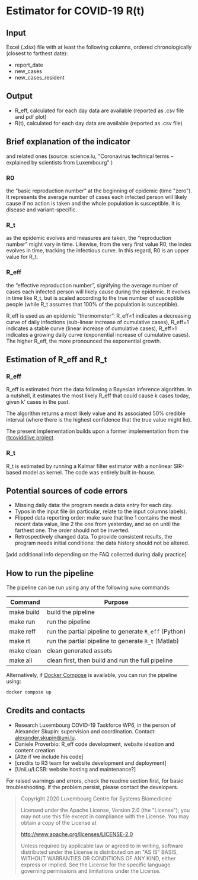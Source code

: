 # Estimator for COVID-19 R(t)

## Input

Excel (.xlsx) file with at least the following columns, ordered chronologically (closest to farthest date):

- report_date
- new_cases
- new_cases_resident

## Output

- R_eff, calculated for each day data are available (reported as .csv file and pdf plot)
- R(t), calculated for each day data are available (reported as .csv file)

## Brief explanation of the indicator

and related ones (source: science.lu, "Coronavirus technical terms – explained by scientists from Luxembourg" )

### R0

the “basic reproduction number” at the beginning of epidemic (time "zero"). It represents the average number of cases each infected person will likely cause if no action is taken and the whole population is susceptible. It is disease and variant-specific.

### R_t

as the epidemic evolves and measures are taken, the “reproduction number” might vary in time. Likewise, from the very first value R0, the index evolves in time, tracking the infectious curve. In this regard, R0 is an upper value for R_t.

### R_eff

the “effective reproduction number”, signifying the average number of cases each infected person will likely cause during the epidemic. It evolves in time like R_t, but is scaled according to the true number of susceptible people (while R_t assumes that 100% of the population is susceptible).

R_eff is used as an epidemic “thermometer”: R_eff<1 indicates a decreasing curve of daily infections (sub-linear increase of cumulative cases), R_eff=1 indicates a stable curve (linear increase of cumulative cases), R_eff>1 indicates a growing daily curve (exponential increase of cumulative cases). The higher R_eff, the more pronounced the exponential growth.

## Estimation of R_eff and R_t

### R_eff

R_eff is estimated from the data following a Bayesian inference algorithm. In a nutshell, it estimates the most likely R_eff that could cause k cases today, given k' cases in the past.

The algorithm returns a most likely value and its associated 50% credible interval (where there is the highest confidence that the true value might lie).

The present implementation builds upon a former implementation from the [rtcoviddlive project](https://github.com/rtcovidlive/).

### R_t

R_t is estimated by running a Kalmar filter estimator with a nonlinear SIR-based model as kernel. The code was entirely built in-house.

## Potential sources of code errors

- Missing daily data: the program needs a data entry for each day.
- Typos in the input file (in particular, relate to the input columns labels).
- Flipped data reporting order: make sure that line 1 contains the most recent data value, line 2 the one from yesterday, and so on until the farthest one. The order should not be inverted.
- Retrospectively changed data. To provide consistent results, the program needs initial conditions: the data history should not be altered.

[add additional info depending on the FAQ collected during daily practice]

## How to run the pipeline

The pipeline can be run using any of the following `make` commands:

| Command       | Purpose                                               |
|---------------|-------------------------------------------------------|
| make build    | build the pipeline                                    |
| make run      | run the pipeline                                      |
| make reff     | run the partial pipeline to generate `R_eff` (Python) |
| make rt       | run the partial pipeline to generate `R_t` (Matlab)   |
| make clean    | clean generated assets                                |
| make all      | clean first, then build and run the full pipeline     |

Alternatively, if [Docker Compose](https://docs.docker.com/compose/) is available, you can run the pipeline using:

```bash
docker compose up
```

## Credits and contacts

- Research Luxembourg COVID-19 Taskforce WP6, in the person of Alexander Skupin: supervision and coordination. Contact: alexander.skupin@uni.lu.
- Daniele Proverbio: R_eff code development, website ideation and content creation
- [Atte if we include his code]
- [credits to R3 team for website development and deployment]
- [UniLu/LCSB: website hosting and maintenance?]

For raised warnings and errors, check the readme section first, for basic troubleshooting.
If the problem persist, please contact the developers.

> Copyright 2020 Luxembourg Centre for Systems Biomedicine
>
> Licensed under the Apache License, Version 2.0 (the "License");
> you may not use this file except in compliance with the License.
> You may obtain a copy of the License at
>
> http://www.apache.org/licenses/LICENSE-2.0
>
> Unless required by applicable law or agreed to in writing, software
> distributed under the License is distributed on an "AS IS" BASIS,
> WITHOUT WARRANTIES OR CONDITIONS OF ANY KIND, either express or implied.
> See the License for the specific language governing permissions and
> limitations under the License.


